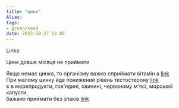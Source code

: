 ```yaml
---
title: "цинк"
Alias: 
tags:
- green/seed
date: 2023-10-27 12:05
---
```

Links:  


Цинк довше місяця не приймати


Якщо немає цинка, то організму важко сприймати вітамін а [link](https://youtu.be/7zyHl1whYcY?si=ICoM-oCymHHxv1Nb&t=74)  
При малому цинку йде понижений рівень тестостерону [link](https://youtu.be/7zyHl1whYcY?si=-pzPB39WNbFX2Lw8&t=158)  
є в морепродукти, гов'ядині, свинині, червоному м'ясі, морської капусти,  
бажано приймати без злаків [link](https://youtu.be/7zyHl1whYcY?si=0WjZtbBCb-ERHboz&t=264)

